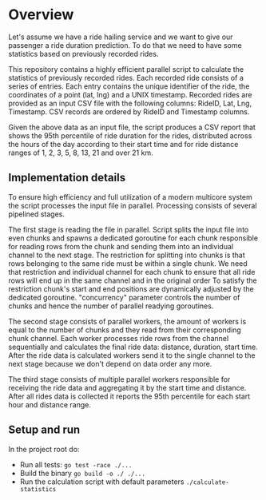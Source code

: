 # Overview
Let's assume we have a ride hailing service and we want to give our passenger a ride duration prediction. 
To do that we need to have some statistics based on previously recorded rides.

This repository contains a highly efficient parallel script to calculate the statistics of previously recorded rides. 
Each recorded ride consists of a series of entries. Each entry contains the unique identifier of
the ride, the coordinates of a point (lat, lng) and a UNIX timestamp. 
Recorded rides are provided as an input CSV file with the following columns: RideID, Lat, Lng, Timestamp.
CSV records are ordered by RideID and Timestamp columns.

Given the above data as an input file, the script produces a CSV report that shows the
95th percentile of ride duration for the rides, distributed across the hours of the day according to
their start time and for ride distance ranges of 1, 2, 3, 5, 8, 13, 21 and over 21 km.

## Implementation details

To ensure high efficiency and full utilization of a modern multicore system the script processes the input file in parallel.
Processing consists of several pipelined stages. 

The first stage is reading the file in parallel. 
Script splits the input file into even chunks and spawns a dedicated goroutine for each chunk 
responsible for reading rows from the chunk and sending them into an individual channel to the next stage. 
The restriction for splitting into chunks is that rows belonging to the same ride must be within a single chunk. 
We need that restriction and individual channel for each chunk to ensure that all ride rows will end up in the same channel 
and in the original order 
To satisfy the restriction chunk's start and end positions are dynamically adjusted by the dedicated goroutine.
"concurrency" parameter controls the number of chunks and hence the number of parallel readying goroutines.

The second stage consists of parallel workers, the amount of workers is equal to the number of chunks 
and they read from their corresponding chunk channel.
Each worker processes ride rows from the channel sequentially and calculates the final ride data: distance, duration, start time.
After the ride data is calculated workers send it to the single channel to the next stage 
because we don't depend on data order any more.

The third stage consists of multiple parallel workers responsible for receiving the ride data and aggregating it by the start time and distance. 
After all rides data is collected it reports the 95th percentile for each start hour and distance range.

## Setup and run

In the project root do:

- Run all tests: `go test -race ./...`
- Build the binary `go build -o ./ ./...`
- Run the calculation script with default parameters `./calculate-statistics`
